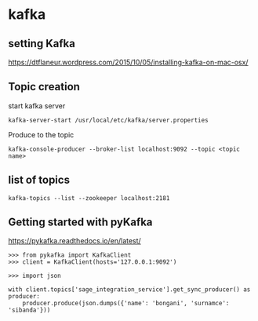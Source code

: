# kafka

## setting Kafka
https://dtflaneur.wordpress.com/2015/10/05/installing-kafka-on-mac-osx/

## Topic creation
start kafka server
```
kafka-server-start /usr/local/etc/kafka/server.properties
```

Produce to the topic
```
kafka-console-producer --broker-list localhost:9092 --topic <topic name>
```

## list of topics
```
kafka-topics --list --zookeeper localhost:2181
```

## Getting started with pyKafka
https://pykafka.readthedocs.io/en/latest/

```
>>> from pykafka import KafkaClient
>>> client = KafkaClient(hosts='127.0.0.1:9092')
```

```
>>> import json

with client.topics['sage_integration_service'].get_sync_producer() as producer:
    producer.produce(json.dumps({'name': 'bongani', 'surnamce': 'sibanda'}))
```